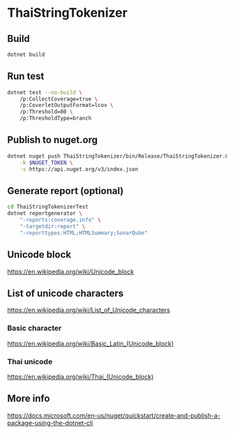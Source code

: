 # ThaiStringTokenizer

## Build

```sh
dotnet build
```

## Run test

```sh
dotnet test --no-build \
    /p:CollectCoverage=true \
    /p:CoverletOutputFormat=lcov \
    /p:Threshold=80 \
    /p:ThresholdType=branch
```

## Publish to nuget.org

```sh
dotnet nuget push ThaiStringTokenizer/bin/Release/ThaiStringTokenizer.0.5.0.nupkg \
    -k $NUGET_TOKEN \
    -s https://api.nuget.org/v3/index.json
```

## Generate report (optional)

```sh
cd ThaiStringTokenizerTest
dotnet reportgenerator \
    "-reports:coverage.info" \
    "-targetdir:report" \
    "-reporttypes:HTML;HTMLSummary;SonarQube"
```

## Unicode block

<https://en.wikipedia.org/wiki/Unicode_block>

## List of unicode characters

<https://en.wikipedia.org/wiki/List_of_Unicode_characters>

### Basic character

<https://en.wikipedia.org/wiki/Basic_Latin_(Unicode_block)>

### Thai unicode

<https://en.wikipedia.org/wiki/Thai_(Unicode_block)>

## More info

<https://docs.microsoft.com/en-us/nuget/quickstart/create-and-publish-a-package-using-the-dotnet-cli>
